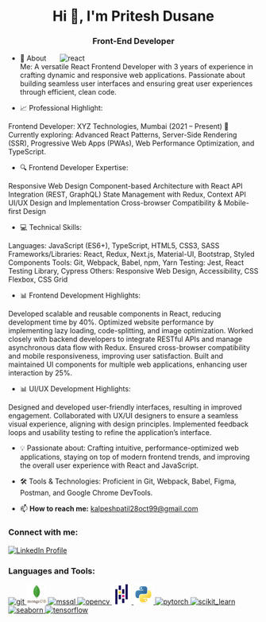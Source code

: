 
<h1 align="center">Hi 👋, I'm Pritesh Dusane</h1>
<h3 align="center">Front-End Developer </h3>

<img align="right" alt="react" width="400" src="https://user-images.githubusercontent.com/55389276/140866485-8fb1c876-9a8f-4d6a-98dc-08c4981eaf70.gif">

- 💬 About Me: A versatile React Frontend Developer with 3 years of experience in crafting dynamic and responsive web applications. Passionate about building seamless user interfaces and ensuring great user experiences through efficient, clean code.

- 📈 Professional Highlight:

Frontend Developer: XYZ Technologies, Mumbai (2021 – Present)
🌱 Currently exploring: Advanced React Patterns, Server-Side Rendering (SSR), Progressive Web Apps (PWAs), Web Performance Optimization, and TypeScript.

- 🔍 Frontend Developer Expertise:

Responsive Web Design
Component-based Architecture with React
API Integration (REST, GraphQL)
State Management with Redux, Context API
UI/UX Design and Implementation
Cross-browser Compatibility & Mobile-first Design
- 💻 Technical Skills:

Languages: JavaScript (ES6+), TypeScript, HTML5, CSS3, SASS
Frameworks/Libraries: React, Redux, Next.js, Material-UI, Bootstrap, Styled Components
Tools: Git, Webpack, Babel, npm, Yarn
Testing: Jest, React Testing Library, Cypress
Others: Responsive Web Design, Accessibility, CSS Flexbox, CSS Grid
- 📊 Frontend Development Highlights:

Developed scalable and reusable components in React, reducing development time by 40%.
Optimized website performance by implementing lazy loading, code-splitting, and image optimization.
Worked closely with backend developers to integrate RESTful APIs and manage asynchronous data flow with Redux.
Ensured cross-browser compatibility and mobile responsiveness, improving user satisfaction.
Built and maintained UI components for multiple web applications, enhancing user interaction by 25%.
- 📊 UI/UX Development Highlights:

Designed and developed user-friendly interfaces, resulting in improved engagement.
Collaborated with UX/UI designers to ensure a seamless visual experience, aligning with design principles.
Implemented feedback loops and usability testing to refine the application’s interface.
- 💡 Passionate about: Crafting intuitive, performance-optimized web applications, staying on top of modern frontend trends, and improving the overall user experience with React and JavaScript.

- 🛠️ Tools & Technologies: Proficient in Git, Webpack, Babel, Figma, Postman, and Google Chrome DevTools.

- 📫 **How to reach me:** [kalpeshpatil28oct99@gmail.com](mailto:kalpeshpatil28oct99@gmail.com)

<h3 align="left">Connect with me:</h3>
<p align="left">
<a href="https://www.linkedin.com/in/kalpesh-patil-409b69156/" target="blank"><img align="center" src="https://raw.githubusercontent.com/rahuldkjain/github-profile-readme-generator/master/src/images/icons/Social/linked-in-alt.svg" alt="LinkedIn Profile" height="30" width="40" /></a>
</p>

<h3 align="left">Languages and Tools:</h3>
<p align="left">
<a href="https://git-scm.com/" target="_blank" rel="noreferrer"> <img src="https://www.vectorlogo.zone/logos/git-scm/git-scm-icon.svg" alt="git" width="40" height="40"/> </a>
<a href="https://www.mongodb.com/" target="_blank" rel="noreferrer"> <img src="https://raw.githubusercontent.com/devicons/devicon/master/icons/mongodb/mongodb-original-wordmark.svg" alt="mongodb" width="40" height="40"/> </a>
<a href="https://www.microsoft.com/en-us/sql-server" target="_blank" rel="noreferrer"> <img src="https://www.svgrepo.com/show/303229/microsoft-sql-server-logo.svg" alt="mssql" width="40" height="40"/> </a>
<a href="https://opencv.org/" target="_blank" rel="noreferrer"> <img src="https://www.vectorlogo.zone/logos/opencv/opencv-icon.svg" alt="opencv" width="40" height="40"/> </a>
<a href="https://pandas.pydata.org/" target="_blank" rel="noreferrer"> <img src="https://raw.githubusercontent.com/devicons/devicon/2ae2a900d2f041da66e950e4d48052658d850630/icons/pandas/pandas-original.svg" alt="pandas" width="40" height="40"/> </a>
<a href="https://www.python.org" target="_blank" rel="noreferrer"> <img src="https://raw.githubusercontent.com/devicons/devicon/master/icons/python/python-original.svg" alt="python" width="40" height="40"/> </a>
<a href="https://pytorch.org/" target="_blank" rel="noreferrer"> <img src="https://www.vectorlogo.zone/logos/pytorch/pytorch-icon.svg" alt="pytorch" width="40" height="40"/> </a>
<a href="https://scikit-learn.org/" target="_blank" rel="noreferrer"> <img src="https://upload.wikimedia.org/wikipedia/commons/0/05/Scikit_learn_logo_small.svg" alt="scikit_learn" width="40" height="40"/> </a>
<a href="https://seaborn.pydata.org/" target="_blank" rel="noreferrer"> <img src="https://seaborn.pydata.org/_images/logo-mark-lightbg.svg" alt="seaborn" width="40" height="40"/> </a>
<a href="https://www.tensorflow.org" target="_blank" rel="noreferrer"> <img src="https://www.vectorlogo.zone/logos/tensorflow/tensorflow-icon.svg" alt="tensorflow" width="40" height="40"/> </a>
</p>
